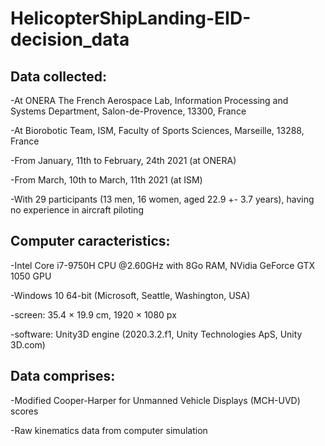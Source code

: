# HelicopterShipLanding-EID-decision_data

Data collected:
----------------------------------------------------------------------------------------------------------------------
-At ONERA The French Aerospace Lab, Information Processing and Systems Department, Salon-de-Provence, 13300, France

-At Biorobotic Team, ISM, Faculty of Sports Sciences, Marseille, 13288, France

-From January, 11th to February, 24th 2021 (at ONERA)

-From March, 10th to March, 11th 2021 (at ISM)

-With 29 participants (13 men, 16 women, aged 22.9 +- 3.7 years), having no experience in aircraft piloting

Computer caracteristics:
----------------------------------------------------------------------------------------------------------------------
-Intel Core i7-9750H CPU @2.60GHz with 8Go RAM, NVidia GeForce GTX 1050 GPU

-Windows 10 64-bit (Microsoft, Seattle, Washington, USA)

-screen: 35.4 × 19.9 cm, 1920 × 1080 px

-software: Unity3D engine (2020.3.2.f1, Unity Technologies ApS, Unity 3D.com)



Data comprises:
----------------------------------------------------------------------------------------------------------------------
-Modified Cooper-Harper for Unmanned Vehicle Displays (MCH-UVD) scores

-Raw kinematics data from computer simulation
